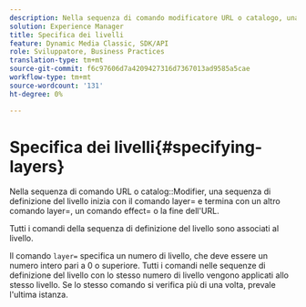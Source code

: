 ```yaml
---
description: Nella sequenza di comando modificatore URL o catalogo, una sequenza di definizione del livello inizia con il comando layer= e termina con un altro comando layer= , un comando effect= o la fine dell'URL.
solution: Experience Manager
title: Specifica dei livelli
feature: Dynamic Media Classic, SDK/API
role: Sviluppatore, Business Practices
translation-type: tm+mt
source-git-commit: f6c97606d7a4209427316d7367013ad9585a5cae
workflow-type: tm+mt
source-wordcount: '131'
ht-degree: 0%

---
```



# Specifica dei livelli{#specifying-layers}

Nella sequenza di comando URL o catalog::Modifier, una sequenza di definizione del livello inizia con il comando layer= e termina con un altro comando layer=, un comando effect= o la fine dell&#39;URL.

Tutti i comandi della sequenza di definizione del livello sono associati al livello.

Il comando `layer=` specifica un numero di livello, che deve essere un numero intero pari a 0 o superiore. Tutti i comandi nelle sequenze di definizione del livello con lo stesso numero di livello vengono applicati allo stesso livello. Se lo stesso comando si verifica più di una volta, prevale l&#39;ultima istanza.
